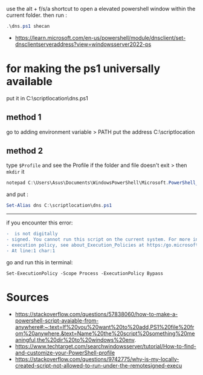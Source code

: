 use the alt + f/s/a shortcut to open a elevated powershell window within the current folder.
then run :
```powershell
.\dns.ps1 shecan
```
- https://learn.microsoft.com/en-us/powershell/module/dnsclient/set-dnsclientserveraddress?view=windowsserver2022-ps

# for making the ps1 universally available

put it in  C:\scriptlocation\dns.ps1

## method 1
go to adding environment variable > PATH 
put the address C:\scriptlocation

## method 2
type `$Profile`
and see the Profile 
if the folder and file doesn't exit > then `mkdir` it
```ps1
notepad C:\Users\Asus\Documents\WindowsPowerShell\Microsoft.PowerShell_profile.ps1                                               
```
and put :
```ps1
Set-Alias dns C:\scriptlocation\dns.ps1
```
---
if you encounter this error:
```diff
-  is not digitally
- signed. You cannot run this script on the current system. For more information about running scripts and setting
- execution policy, see about_Execution_Policies at https:/go.microsoft.com/fwlink/?LinkID=135170.
- At line:1 char:1
```
go and run this in terminal:
```dns1
Set-ExecutionPolicy -Scope Process -ExecutionPolicy Bypass
```
# Sources
- https://stackoverflow.com/questions/57838060/how-to-make-a-powershell-script-avaiable-from-anywhere#:~:text=If%20you%20want%20to%20add,PS1%20file%20from%20anywhere.&text=Name%20the%20script%20something%20meaningful,the%20dir%20to%20windows%20env.
- https://www.techtarget.com/searchwindowsserver/tutorial/How-to-find-and-customize-your-PowerShell-profile
- https://stackoverflow.com/questions/9742775/why-is-my-locally-created-script-not-allowed-to-run-under-the-remotesigned-execu
